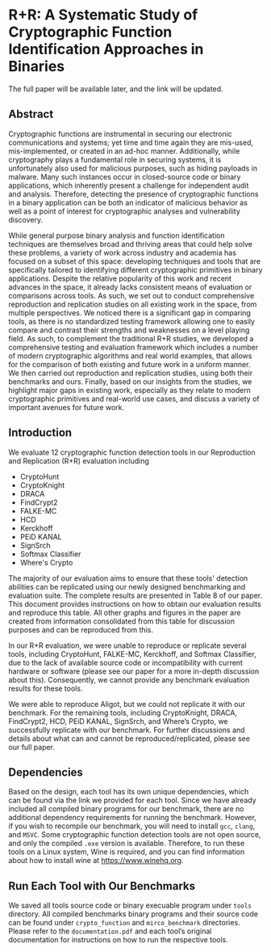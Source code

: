 # R+R: A Systematic Study of Cryptographic Function Identification Approaches in Binaries

The full paper will be available later, and the link will be updated.

## Abstract

Cryptographic functions are instrumental in securing our electronic communications and systems; yet time and time again they are mis-used, mis-implemented, or created in an ad-hoc manner. Additionally, while cryptography plays a fundamental role in securing systems, it is unfortunately also used for malicious purposes, such as hiding payloads in malware. Many such instances occur in closed-source code or binary applications, which inherently present a challenge for independent audit and analysis. Therefore, detecting the presence of cryptographic functions in a binary application can be both an indicator of malicious behavior as well as a point of interest for cryptographic analyses and vulnerability discovery.

While general purpose binary analysis and function identification techniques are themselves broad and thriving areas that could help solve these problems, a variety of work across industry and academia has focused on a subset of this space: developing techniques and tools that are specifically tailored to identifying different cryptographic primitives in binary applications. Despite the relative popularity of this work and recent advances in the space, it already lacks consistent means of evaluation or comparisons across tools. As such, we set out to conduct comprehensive reproduction and replication studies on all existing work in the space, from multiple perspectives. We noticed there is a significant gap in comparing tools, as there is no standardized testing framework allowing one to easily compare and contrast their strengths and weaknesses on a level playing field.  As such, to complement the traditional R+R studies, we developed a comprehensive testing and evaluation framework which includes a number of modern cryptographic algorithms and real world examples, that allows for the comparison of both existing and future work in a uniform manner. We then carried out reproduction and replication studies, using both their benchmarks and ours. Finally, based on our insights from the studies, we highlight major gaps in existing work, especially as they relate to modern cryptographic primitives and real-world use cases, and discuss a variety of important avenues for future work.

## Introduction

We evaluate 12 cryptographic function detection tools in our Reproduction and Replication (R+R) evaluation including

* CryptoHunt
* CryptoKnight
* DRACA
* FindCrypt2
* FALKE-MC
* HCD
* Kerckhoff
* PEiD KANAL
* SignSrch
* Softmax Classifier
* Where's Crypto

The majority of our evaluation aims to ensure that these tools' detection abilities can be replicated using our newly designed benchmarking and evaluation suite. The complete results are presented in Table 8 of our paper. This document provides instructions on how to obtain our evaluation results and reproduce this table.  All other graphs and figures in the paper are created from information consolidated from this table for discussion purposes and can be reproduced from this.

In our R+R evaluation, we were unable to reproduce or replicate several tools, including CryptoHunt, FALKE-MC, Kerckhoff, and Softmax Classifier, due to the lack of available source code or incompatibility with current hardware or software (please see our paper for a more in-depth discussion about this). Consequently, we cannot provide any benchmark evaluation results for these tools.

We were able to reproduce Aligot, but we could not replicate it with our benchmark. For the remaining tools, including CryptoKnight, DRACA, FindCrypt2, HCD, PEiD KANAL, SignSrch, and Where’s Crypto, we successfully replicate with our benchmark. For further discussions and details about what can and cannot be reproduced/replicated, please see our full paper.

## Dependencies

Based on the design, each tool has its own unique dependencies, which can be found via the link we provided for each tool. Since we have already included all compiled binary programs for our benchmark, there are no additional dependency requirements for running the benchmark. However, if you wish to recompile our benchmark, you will need to install `gcc`, `clang`, and `MSVC`. Some cryptographic function detection tools are not open source, and only the compiled `.exe` version is available. Therefore, to run these tools on a Linux system, Wine is required, and you can find information about how to install wine at https://www.winehq.org.

## Run Each Tool with Our Benchmarks
We saved all tools source code or binary execuable program under `tools` directory. All compiled benchmarks binary programs and their source code can be found under `crypto_function` and `mirco_benchmark` directories. Please refer to the `documentation.pdf` and each tool’s original documentation for instructions on how to run the respective tools.

